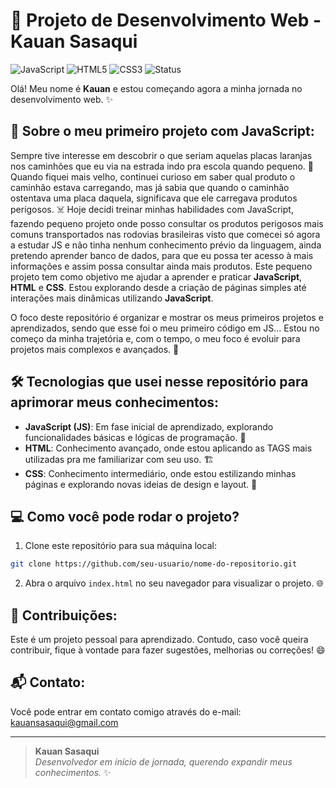 
# 🚛 Projeto de Desenvolvimento Web - Kauan Sasaqui

![JavaScript](https://img.shields.io/badge/JavaScript-ES6-F7DF1E?logo=javascript&logoColor=black)
![HTML5](https://img.shields.io/badge/HTML5-HTML-E34F26?logo=html5&logoColor=white)
![CSS3](https://img.shields.io/badge/CSS-CSS3-1572B6?logo=css3&logoColor=white)
![Status](https://img.shields.io/badge/status-em%20desenvolvimento-yellow)

Olá! Meu nome é **Kauan** e estou começando agora a minha jornada no desenvolvimento web. ✨

## 📖 Sobre o meu primeiro projeto com JavaScript:

Sempre tive interesse em descobrir o que seriam aquelas placas laranjas nos caminhões que eu via na estrada indo pra escola quando pequeno. 🚛 Quando fiquei mais velho, continuei curioso em saber qual produto o caminhão estava carregando, mas já sabia que quando o caminhão ostentava uma placa daquela, significava que ele carregava produtos perigosos. ☠️ Hoje decidi treinar minhas habilidades com JavaScript, fazendo pequeno projeto onde posso consultar os produtos perigosos mais comuns transportados nas rodovias brasileiras visto que comecei só agora a estudar JS e não tinha nenhum conhecimento prévio da linguagem, ainda pretendo aprender banco de dados, para que eu possa ter acesso à mais informações e assim possa consultar ainda mais produtos.
Este pequeno projeto tem como objetivo me ajudar a aprender e praticar **JavaScript**, **HTML** e **CSS**. Estou explorando desde a criação de páginas simples até interações mais dinâmicas utilizando **JavaScript**.

O foco deste repositório é organizar e mostrar os meus primeiros projetos e aprendizados, sendo que esse foi o meu primeiro código em JS... Estou no começo da minha trajetória e, com o tempo, o meu foco é evoluir para projetos mais complexos e avançados. 🚀

## 🛠️ Tecnologias que usei nesse repositório para aprimorar meus conhecimentos:

- **JavaScript (JS)**: Em fase inicial de aprendizado, explorando funcionalidades básicas e lógicas de programação. 📜
- **HTML**: Conhecimento avançado, onde estou aplicando as TAGS mais utilizadas pra me familiarizar com seu uso. 🏗️
- **CSS**: Conhecimento intermediário, onde estou estilizando minhas páginas e explorando novas ideias de design e layout. 🎨

## 💻 Como você pode rodar o projeto?

1. Clone este repositório para sua máquina local:
```bash
git clone https://github.com/seu-usuario/nome-do-repositorio.git
```

2. Abra o arquivo `index.html` no seu navegador para visualizar o projeto. 🌐

## 🤝 Contribuições:

Este é um projeto pessoal para aprendizado. Contudo, caso você queira contribuir, fique à vontade para fazer sugestões, melhorias ou correções! 😄

## 📬 Contato:

Você pode entrar em contato comigo através do e-mail: [kauansasaqui@gmail.com](mailto:kauansasaqui@gmail.com)

---

> **Kauan Sasaqui**  
> *Desenvolvedor em início de jornada, querendo expandir meus conhecimentos.* ✨
